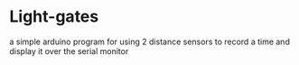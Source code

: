 # Light-gates
a simple arduino program for using 2 distance sensors to record a time and display it over the serial monitor
